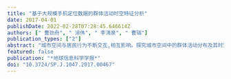 ```yaml
---
title: "基于大规模手机定位数据的群体活动时空特征分析"
date: 2017-04-01
publishDate: 2022-02-28T07:28:45.646614Z
authors: [" 曹劲舟", " 涂伟", " 李清泉", " 曹瑞"]
publication_types: ["2"]
abstract: "城市空间与居民行为不断交互,相互影响。探究城市空间中的群体活动分布及其时空变化能够帮助数据驱动的城市规划与城市治理。基于大数据的时空间群体活动研究是当前时空大数据研究的一个热点。本文以深圳市为例,基于约1000万手机用户在某一工作日的基站尺度的手机定位数据,识别用户停留位置和停留活动,重建活动语义信息,分析用户的停留点和停留活动的分布差异,研究群体活动的时空分布模式,探讨人群活动模式的多样分布特征。研究表明：停留位置和活动分布存在差异,每人每天平均的停留个数约为2.1个,而每人每天平均从事的活动约为3.4个;不同类型的活动在时间上存在波动;群体活动存在空间分异特征,整体上服从&ldquo;空间幂律&rdquo;。本研究揭示了城市空间中群体活动的多样性及其时空分布特征,对于城市居民活动研究、城市交通优化和城市规划具有重要的意义。"
featured: false
publication: "*地球信息科学学报*"
doi: "10.3724/SP.J.1047.2017.00467"
---
```



